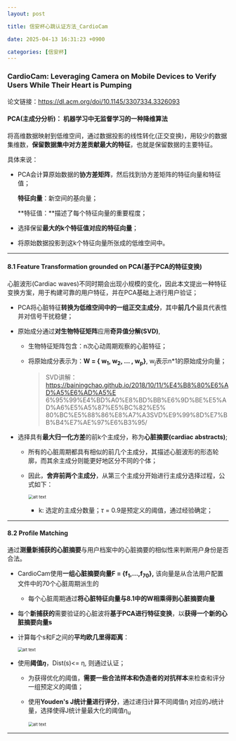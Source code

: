 ```yaml
---
layout: post

title: 信安杯心跳认证方法_CardioCam

date: 2025-04-13 16:31:23 +0900

categories: [信安杯]
---
```


### CardioCam: Leveraging Camera on Mobile Devices to Verify Users While Their Heart is Pumping

论文链接：https://dl.acm.org/doi/10.1145/3307334.3326093

#### PCA(主成分分析)： 机器学习中无监督学习的一种降维算法

将高维数据映射到低维空间，通过数据投影的线性转化(正交变换)，用较少的数据集维数，**保留数据集中对方差贡献最大的特征**，也就是保留数据的主要特征。

具体来说：

- PCA会计算原始数据的**协方差矩阵**，然后找到协方差矩阵的特征向量和特征值；

  **特征向量**：新空间的基向量；

  **特征值：**描述了每个特征向量的重要程度；

- 选择保留**最大的k个特征值对应的特征向量**；

- 将原始数据投影到这k个特征向量所张成的低维空间中。

------

#### 8.1  Feature Transformation grounded on PCA(基于PCA的特征变换)

心脏波形(Cardiac waves)不同时期会出现小规模的变化，因此本文提出一种特征变换方案，用于构建可靠的用户特征，并在PCA基础上进行用户验证；

- PCA将心脏特征**转换为低维空间中的一组正交主成分**，其中**前几个**最具代表性并对信号干扰稳健；

- 原始成分通过**对生物特征矩阵**应用**奇异值分解(SVD)**,
  - 生物特征矩阵包含：n次心动周期观察的心脏特征；
  
  - 将原始成分表示为：**W = { w<sub>1</sub>, w<sub>2</sub>, ... , w<sub>p</sub>}**, w<sub>j</sub>表示n*1的原始成分向量；
  
    > SVD讲解：https://bainingchao.github.io/2018/10/11/%E4%B8%80%E6%AD%A5%E6%AD%A5%E<br/>6%95%99%E4%BD%A0%E8%BD%BB%E6%9D%BE%E5%AD%A6%E5%A5%87%E5%BC%82%E5%<br/>80%BC%E5%88%86%E8%A7%A3SVD%E9%99%8D%E7%BB%B4%E7%AE%97%E6%B3%95/
  
- 选择具有**最大归一化方差**的前k个主成分，称为**心脏摘要(cardiac abstracts)**;

  - 所有的心脏周期都具有相似的前几个主成分，其描述心脏波形的形态轮廓，而其余主成分则能更好地区分不同的个体；

  - 因此，**舍弃前两个主成分**，从第三个主成分开始进行主成分选择过程，公式如下：
  
    <p>
        <img src="https://hhhi21g.github.io/assets/img/xinan/x0.png" alt="alt text" style="zoom:67%;" />
    </p>
    
    
    
    - k: 选定的主成分数量；*τ* = 0.9是预定义的阈值，通过经验确定；		

------

#### 8.2  Profile Matching

通过**测量新捕获的心脏摘要**与用户档案中的心脏摘要的相似性来判断用户身份是否合法。

- CardioCam使用**一组心脏摘要向量F = {f<sub>1</sub>,...,f<sub>70</sub>},** 该向量是从合法用户配置文件中的70个心脏周期派生的
  - 每个心脏周期通过**将心脏特征向量与8.1中的W相乘得到心脏摘要向量**

- 每个**新捕获的**需要验证的心脏波将**基于PCA进行特征变换**，以**获得一个新的心脏摘要向量s**

- 计算每个s和F之间的**平均欧几里得距离**：

  <p>
      <img src="https://hhhi21g.github.io/assets/img/xinan/x1.png" alt="alt text" style="zoom:67%;" />
  </p>

- 使用**阈值*η***，Dist(s)<= η, 则通过认证；

  - 为获得优化的阈值，**需要一些合法样本和伪造者的对抗样本**来检查和评分一组预定义的阈值；

  - 使用**Youden's J统计量进行评分**，通过递归计算不同阈值η 对应的J统计量，选择使得J统计量最大化的阈值η<sub>u</sub>

    <p>
        <img src="https://hhhi21g.github.io/assets/img/xinan/x2.png" alt="alt text" style="zoom:67%;" />
    </p>

****
